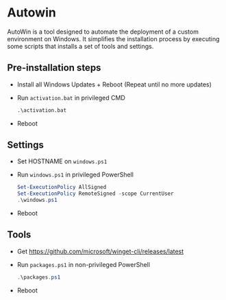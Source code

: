 # Autowin

AutoWin is a tool designed to automate the deployment of a custom environment on Windows. It simplifies the installation process by executing some scripts that installs a set of tools and settings.

## Pre-installation steps

- Install all Windows Updates + Reboot (Repeat until no more updates)
- Run `activation.bat` in privileged CMD

    ```cmd
    .\activation.bat
    ```

- Reboot

## Settings

- Set HOSTNAME on `windows.ps1`
- Run `windows.ps1` in privileged PowerShell

    ```powershell
    Set-ExecutionPolicy AllSigned
    Set-ExecutionPolicy RemoteSigned -scope CurrentUser
    .\windows.ps1
    ```

- Reboot

## Tools

- Get https://github.com/microsoft/winget-cli/releases/latest
- Run `packages.ps1` in non-privileged PowerShell

    ```powershell
    .\packages.ps1
    ```

- Reboot
